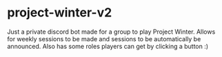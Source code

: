 # project-winter-v2

Just a private discord bot made for a group to play Project Winter. 
Allows for weekly sessions to be made and sessions to be automatically be announced.
Also has some roles players can get by clicking a button :)

